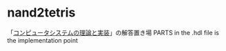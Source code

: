 # nand2tetris
「[コンピュータシステムの理論と実装](https://www.oreilly.co.jp/books/9784873117126/)」の解答置き場
PARTS in the .hdl file is the implementation point
